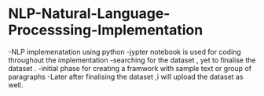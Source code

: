 # NLP-Natural-Language-Processsing-Implementation

-NLP implemenatation using python 
-jypter notebook is used for coding throughout the implementation
-searching for the dataset , yet to finalise the dataset .
-initial phase for creating a framwork with sample text or group of paragraphs
-Later after finalising the dataset ,i will upload the dataset as well.

